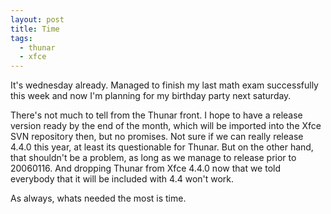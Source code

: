 ```yaml
---
layout: post
title: Time
tags:
  - thunar
  - xfce
---
```


It's wednesday already. Managed to finish my last math exam successfully this week and now I'm planning for my birthday party next saturday.

There's not much to tell from the Thunar front. I hope to have a release version ready by the end of the month, which will be imported into the Xfce SVN repository then, but no promises. Not sure if we can really release 4.4.0 this year, at least its questionable for Thunar. But on the other hand, that shouldn't be a problem, as long as we manage to release prior to 20060116. And dropping Thunar from Xfce 4.4.0 now that we told everybody that it will be included with 4.4 won't work.

As always, whats needed the most is time.
